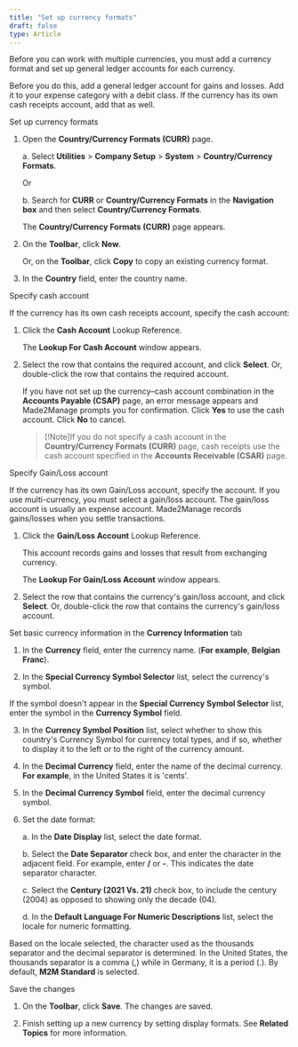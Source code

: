 ```yaml
---
title: "Set up currency formats"
draft: false
type: Article
---
```


Before you can work with multiple currencies, you must add a currency format and set up general ledger accounts for each currency.

Before you do this, add a general ledger account for gains and losses. Add it to your expense category with a debit class. If the currency has its own cash receipts account, add that as well.

Set up currency formats

1. Open the **Country/Currency Formats (CURR)** page.

    a. Select **Utilities** > **Company Setup** > **System** > **Country/Currency Formats**.

    Or

    b. Search for **CURR** or **Country/Currency Formats** in the **Navigation box** and then select **Country/Currency Formats**.

    The **Country/Currency Formats (CURR)** page appears.

2. On the **Toolbar**, click **New**.

    Or, on the **Toolbar**, click **Copy** to copy an existing currency format.

3. In the **Country** field, enter the country name.

Specify cash account

If the currency has its own cash receipts account, specify the cash account:

1. Click the **Cash Account** Lookup Reference.

    The **Lookup For Cash Account** window appears.

2. Select the row that contains the required account, and click **Select**. Or, double-click the row that contains the required account.

    If you have not set up the currency–cash account combination in the **Accounts Payable (CSAP)** page, an error message appears and Made2Manage prompts you for confirmation. Click **Yes** to use the cash account. Click **No** to cancel.

    >[!Note]If you do not specify a cash account in the **Country/Currency Formats (CURR)** page, cash receipts use the cash account specified in the **Accounts Receivable (CSAR)** page.

Specify Gain/Loss account

If the currency has its own Gain/Loss account, specify the account. If you use multi-currency, you must select a gain/loss account. The gain/loss account is usually an expense account. Made2Manage records gains/losses when you settle transactions.

1. Click the **Gain/Loss Account** Lookup Reference.

    This account records gains and losses that result from exchanging currency.

    The **Lookup For Gain/Loss Account** window appears.

2. Select the row that contains the currency's gain/loss account, and click **Select**. Or, double-click the row that contains the currency's gain/loss account.

Set basic currency information in the **Currency Information** tab

1. In the **Currency** field, enter the currency name. (**For example**, **Belgian Franc**).

2. In the **Special Currency Symbol Selector** list, select the currency's symbol.

If the symbol doesn't appear in the **Special Currency Symbol Selector** list, enter the symbol in the **Currency Symbol** field.

3. In the **Currency Symbol Position** list, select whether to show this country's Currency Symbol for currency total types, and if so, whether to display it to the left or to the right of the currency amount.

4. In the **Decimal Currency** field, enter the name of the decimal currency. **For example**, in the United States it is 'cents'.

5. In the **Decimal Currency Symbol** field, enter the decimal currency symbol.

6. Set the date format:

    a. In the **Date Display** list, select the date format.

    b. Select the **Date Separator** check box, and enter the character in the adjacent field. For example, enter **/** or **-**. This indicates the date separator character.

    c. Select the **Century (2021 Vs. 21)** check box, to include the century (2004) as opposed to showing only the decade (04).

    d. In the **Default Language For Numeric Descriptions** list, select the locale for numeric formatting.

Based on the locale selected, the character used as the thousands separator and the decimal separator is determined. In the United States, the thousands separator is a comma (,) while in Germany, it is a period (.). By default, **M2M Standard** is selected.

Save the changes

1. On the **Toolbar**, click **Save**. The changes are saved.

2. Finish setting up a new currency by setting display formats. See **Related Topics** for more information.